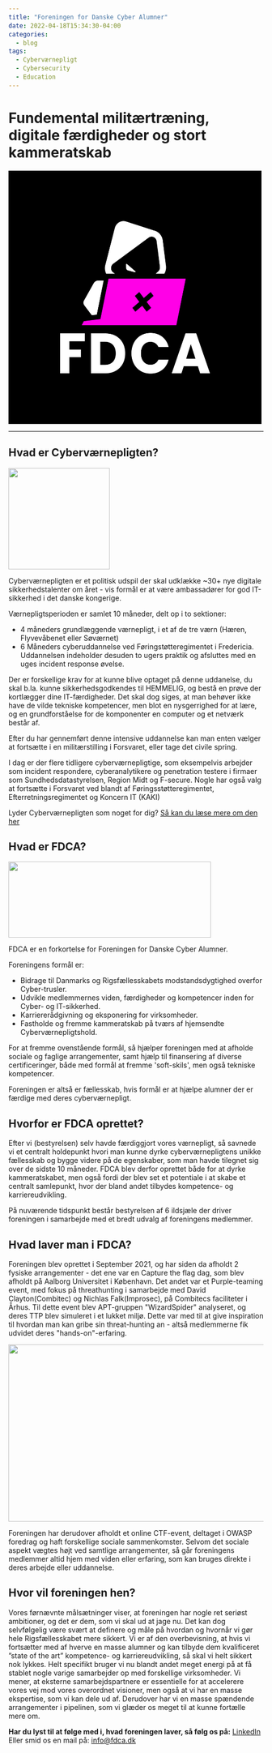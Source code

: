 ```yaml
---
title: "Foreningen for Danske Cyber Alumner"
date: 2022-04-18T15:34:30-04:00
categories:
  - blog
tags:
  - Cyberværnepligt
  - Cybersecurity
  - Education
---
```


# Fundemental militærtræning, digitale færdigheder og stort kammeratskab

<img src="../assets/images/fdca_logo.png" align="center" height="500" width="500" >

---

## Hvad er Cyberværnepligten?
<img src="https://github.com/Guzzy711/fdca-artikel/blob/main/Cvpl_logo.png" align="center" height="200" width="200" >

Cyberværnepligten er et politisk udspil der skal udklække ~30+ nye digitale sikkerhedstalenter om året - vis formål er at være ambassadører for god IT-sikkerhed i det danske kongerige. 

Værnepligtsperioden er samlet 10 måneder, delt op i to sektioner: 
- 4 måneders grundlæggende værnepligt, i et af de tre værn (Hæren, Flyvevåbenet eller Søværnet)
- 6 Måneders cyberuddannelse ved Føringstøtteregimentet i Fredericia. Uddannelsen indeholder desuden to ugers praktik og afsluttes med en uges incident response øvelse.  


Der er forskellige krav for at kunne blive optaget på denne uddanelse, du skal b.la. kunne sikkerhedsgodkendes til HEMMELIG, og bestå en prøve der kortlægger dine IT-færdigheder.
Det skal dog siges, at man behøver ikke have de vilde tekniske kompetencer, men blot en nysgerrighed for at lære, og en grundforståelse for de komponenter en computer og et netværk består af. 

Efter du har gennemført denne intensive uddannelse kan man enten vælger at fortsætte i en militærstilling i Forsvaret, eller tage det civile spring. 

I dag er der flere tidligere cyberværnepligtige, som eksempelvis arbejder som incident respondere, cyberanalytikere og penetration testere i firmaer som Sundhedsdatastyrelsen, Region Midt og F-secure. Nogle har også valg at fortsætte i Forsvaret ved blandt af Føringsstøtteregimentet, Efterretningsregimentet og Koncern IT (KAKI) 


Lyder Cyberværnepligten som noget for dig?
 [Så kan du læse mere om den her](https://karriere.forsvaret.dk/varnepligt/varnepligten/cybervarnepligt/)

## Hvad er FDCA?

<img src="https://github.com/Guzzy711/fdca-artikel/blob/main/full_largetext_negative.png" align="center" height="150" width="400" >

FDCA er en forkortelse for Foreningen for Danske Cyber Alumner. 

Foreningens formål er: 
- Bidrage til Danmarks og Rigsfællesskabets modstandsdygtighed overfor Cyber-trusler.
- Udvikle medlemmernes viden, færdigheder og kompetencer inden for Cyber- og IT-sikkerhed.
- Karriererådgivning og eksponering for virksomheder. 
- Fastholde og fremme kammeratskab på tværs af hjemsendte Cyberværnepligtshold.

For at fremme ovenstående formål, så hjælper foreningen med at afholde sociale og faglige arrangementer, samt hjælp til finansering af diverse certificeringer, både med formål at fremme 'soft-skils', men også tekniske kompetencer. 

Foreningen er altså er fællesskab, hvis formål er at hjælpe alumner der er færdige med deres cyberværnepligt. 

## Hvorfor er FDCA oprettet?

Efter vi (bestyrelsen) selv havde færdiggjort vores værnepligt, så savnede vi et centralt holdepunkt hvori man kunne dyrke cyberværnepligtens unikke fællesskab og bygge videre på de egenskaber, som man havde tilegnet sig over de sidste 10 måneder. FDCA blev derfor oprettet både for at dyrke kammeratskabet, men også fordi der blev set et potentiale i at skabe et centralt samlepunkt, hvor der bland andet tilbydes kompetence- og karriereudvikling. 


På nuværende tidspunkt består bestyrelsen af 6 ildsjæle der driver foreningen i samarbejde med et bredt udvalg af foreningens medlemmer. 

## Hvad laver man i FDCA?
Foreningen blev oprettet i September 2021, og har siden da afholdt 2 fysiske arrangementer - det ene var en Capture the flag dag, som blev afholdt på Aalborg Universitet i København. Det andet var et Purple-teaming event, med fokus på threathunting i samarbejde med David Clayton(Combitec) og Nichlas Falk(Improsec), på Combitecs faciliteter i Århus. Til dette event blev APT-gruppen "WizardSpider" analyseret, og deres TTP blev simuleret i et lukket miljø. Dette var med til at give inspiration til hvordan man kan gribe sin threat-hunting an - altså medlemmerne fik udvidet deres "hands-on"-erfaring. 

<img src="https://github.com/Guzzy711/fdca-artikel/blob/main/IMG_1438.jpg" align="center" height="350" width="550" >


Foreningen har derudover afholdt et online CTF-event, deltaget i OWASP foredrag og haft forskellige sociale sammenkomster. Selvom det sociale aspekt vægtes højt ved samtlige arrangementer, så går foreningens medlemmer altid hjem med viden eller erfaring, som kan bruges direkte i deres arbejde eller uddannelse. 

## Hvor vil foreningen hen?
Vores førnævnte målsætninger viser, at foreningen har nogle ret seriøst ambitioner, og det er dem, som vi skal ud at jage nu. Det kan dog selvfølgelig være svært at definere og måle på hvordan og hvornår vi gør hele Rigsfællesskabet mere sikkert. Vi er af den overbevisning, at hvis vi fortsætter med af hverve en masse alumner og kan tilbyde dem kvalificeret ”state of the art” kompetence- og karriereudvikling, så skal vi helt sikkert nok lykkes. 
Helt specifikt bruger vi nu blandt andet meget energi på at få stablet nogle varige samarbejder op med forskellige virksomheder. Vi mener, at eksterne samarbejdspartnere er essentielle for at accelerere vores vej mod vores overordnet visioner, men også at vi har en masse ekspertise, som vi kan dele ud af. Derudover har vi en masse spændende arrangementer i pipelinen, som vi glæder os meget til at kunne fortælle mere om. 

**Har du lyst til at følge med i, hvad foreningen laver, så følg os på:**
 [LinkedIn](https://www.linkedin.com/company/foreningen-for-danske-cyber-alumner)
 Eller smid os en mail på: 
 info@fdca.dk

